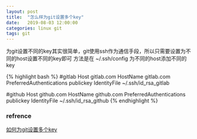 ```yaml
---
layout: post
title:  "怎么样为git设置多个key"
date:   2019-08-03 12:00:00
categories: linux git
tags: git
---
```

为git设置不同的key其实很简单，git使用ssh作为通信手段，所以只需要设置为不同的host设置不同的key即可
方法是在 ~/.ssh/config 为不同的host添加不同的key

{% highlight bash %}
#gitlab
Host gitlab.com
  HostName gitlab.com
  PreferredAuthentications publickey
  IdentityFile ~/.ssh/id_rsa_gitlab

#github
Host github.com
  HostName github.com
  PreferredAuthentications publickey
  IdentityFile ~/.ssh/id_rsa_github
{% endhighlight %}
### refrence
[如何为git设置多个key](http://einverne.github.io/post/2015/08/git-with-multi-ssh-key.html)
